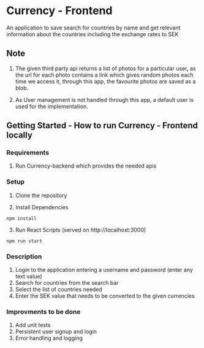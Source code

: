 # Currency - Frontend
An application to save search for countries by name and get relevant information about the countries including the exchange rates to SEK

## Note
1. The given third party api returns a list of photos for a particular user, as the url for each photo contains a link which gives random photos each time we access it,
through this app, the favourite photos are saved as a blob.

2. As User management is not handled through this app, a default user is used for the implementation.

## Getting Started - How to run Currency - Frontend locally

### Requirements
1. Run Currency-backend which provides the needed apis

### Setup
1. Clone the repository

2. Install Dependencies
```command prompt
npm install
```

3. Run React Scripts (served on http://localhost:3000)
```command prompt
npm run start
```

### Description
1. Login to the application entering a username and password (enter any text value)
2. Search for countries from the search bar
3. Select the list of countries needed
4. Enter the SEK value that needs to be converted to the given currencies

### Improvments to be done
1. Add unit tests
2. Persistent user signup and login
3. Error handling and logging

